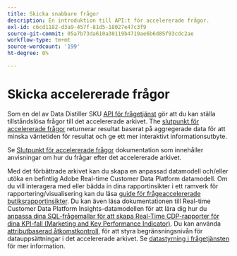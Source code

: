```yaml
---
title: Skicka snabbare frågor
description: En introduktion till API:t för accelererade frågor.
exl-id: c6cd1182-d3a9-457f-81d5-18027e47c3f9
source-git-commit: 05a7b73da610a30119b4719ae6b6d85f93cdc2ae
workflow-type: tm+mt
source-wordcount: '199'
ht-degree: 0%

---
```


# Skicka accelererade frågor

Som en del av Data Distiller SKU [API för frågetjänst](https://developer.adobe.com/experience-platform-apis/references/query-service/) gör att du kan ställa tillståndslösa frågor till det accelererade arkivet. The [slutpunkt för accelererade frågor](https://developer.adobe.com/experience-platform-apis/references/query-service/#tag/Accelerated-Queries) returnerar resultat baserat på aggregerade data för att minska väntetiden för resultat och ge ett mer interaktivt informationsutbyte.

Se [Slutpunkt för accelererade frågor](../../api/accelerated-queries.md) dokumentation som innehåller anvisningar om hur du frågar efter det accelererade arkivet.

Med det förbättrade arkivet kan du skapa en anpassad datamodell och/eller utöka en befintlig Adobe Real-time Customer Data Platform datamodell. Om du vill interagera med eller bädda in dina rapportinsikter i ett ramverk för rapportering/visualisering kan du läsa [guide för frågeaccelererade butiksrapportinsikter](./reporting-insights-data-model.md). Du kan även läsa dokumentationen till Real-time Customer Data Platform Insights-datamodellen för att lära dig hur du [anpassa dina SQL-frågemallar för att skapa Real-Time CDP-rapporter för dina KPI-fall (Marketing and Key Performance Indicator)](../../../dashboards/cdp-insights-data-model.md). Du kan använda [attributbaserad åtkomstkontroll](../../../access-control/abac/overview.md), för att styra begränsningsnivån för datauppsättningar i det accelererade arkivet. Se [datastyrning i frågetjänsten](../../data-governance/overview.md#create-field-based-access-restrictions-on-accelerated-datasets)
för mer information.
